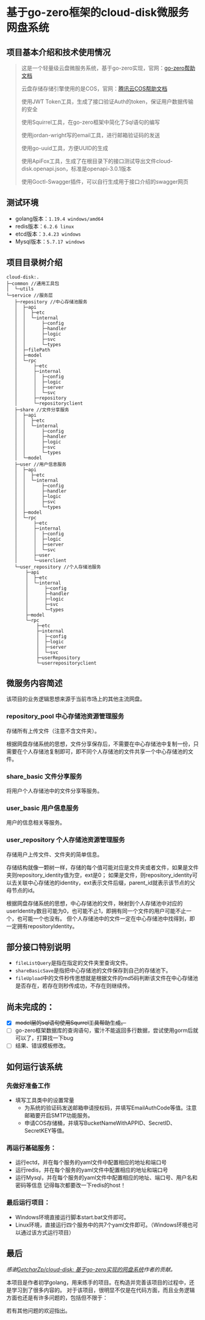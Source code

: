# 基于go-zero框架的cloud-disk微服务网盘系统


## 项目基本介绍和技术使用情况
> 这是一个轻量级云盘微服务系统，基于go-zero实现，官网：[go-zero帮助文档](https://go-zero.dev/cn/docs/introduction)
>
> 云盘存储存储引擎使用的是COS，官网：[腾讯云COS帮助文档](https://cloud.tencent.com/document/product/436/31215)
> 
> 使用JWT Token工具，生成了接口验证Auth的token，保证用户数据传输的安全
> 
> 使用Squirrel工具，在go-zero框架中简化了Sql语句的编写
> 
> 使用jordan-wright写的email工具，进行邮箱验证码的发送
> 
> 使用go-uuid工具，方便UUID的生成
> 
> 使用ApiFox工具，生成了在根目录下的接口测试导出文件cloud-disk.openapi.json，标准是openapi-3.0.1版本
> 
> 使用Goctl-Swagger插件，可以自行生成用于接口介绍的swagger网页

## 测试环境
* golang版本：`1.19.4 windows/amd64`
* redis版本：`6.2.6 linux`
* etcd版本：`3.4.23 windows` 
* Mysql版本：`5.7.17 windows`

## 项目目录树介绍
```text
cloud-disk:.
├─common //通用工具包
│  └─utils
└─service //服务层
   ├─repository //中心存储池服务
   │  ├─api 
   │  │  ├─etc
   │  │  └─internal
   │  │      ├─config
   │  │      ├─handler
   │  │      ├─logic
   │  │      ├─svc
   │  │      └─types
   │  ├─filePath
   │  ├─model
   │  └─rpc
   │      ├─etc
   │      ├─internal
   │      │  ├─config
   │      │  ├─logic
   │      │  ├─server
   │      │  └─svc
   │      ├─repository
   │      └─repositoryclient
   ├─share //文件分享服务
   │  ├─api
   │  │  ├─etc
   │  │  └─internal
   │  │      ├─config
   │  │      ├─handler
   │  │      ├─logic
   │  │      ├─svc
   │  │      └─types
   │  └─model
   ├─user //用户信息服务
   │  ├─api
   │  │  ├─etc
   │  │  └─internal
   │  │      ├─config
   │  │      ├─handler
   │  │      ├─logic
   │  │      ├─svc
   │  │      └─types
   │  ├─model
   │  └─rpc
   │      ├─etc
   │      ├─internal
   │      │  ├─config
   │      │  ├─logic
   │      │  ├─server
   │      │  └─svc
   │      ├─user
   │      └─userclient
   └─user_repository //个人存储池服务
       ├─api
       │  ├─etc
       │  └─internal
       │      ├─config
       │      ├─handler
       │      ├─logic
       │      ├─svc
       │      └─types
       ├─model
       └─rpc
           ├─etc
           ├─internal
           │  ├─config
           │  ├─logic
           │  ├─server
           │  └─svc
           ├─userRepository
           └─userrepositoryclient

```

## 微服务内容简述
该项目的业务逻辑思想来源于当前市场上的其他主流网盘。
### repository_pool 中心存储池资源管理服务
存储所有上传文件（注意不含文件夹）。 

根据网盘存储系统的思想，文件分享保存后，不需要在中心存储池中复制一份，只需要在个人存储池复制即可，即不同个人存储池的文件共享一个中心存储池的文件。

### share_basic 文件分享服务
将用户个人存储池中的文件分享等服务。

### user_basic 用户信息服务
用户的信息相关等服务。

### user_repository 个人存储池资源管理服务
存储用户上传文件、文件夹的简单信息。

存储结构就像一颗树一样，存储的每个值可能对应是文件夹或者文件，如果是文件夹则repository_identity值为空，ext是0； 
如果是文件，则repository_identity可以去关联中心存储池的identity，ext表示文件后缀，parent_id就表示该节点的父母节点的id。

根据网盘存储系统的思想，中心存储池的文件，映射到个人存储池中对应的userIdentity数目可能为0，也可能不止1，即拥有同一个文件的用户可能不止一个，也可能一个也没有。
但个人存储池中的文件一定在中心存储池中找得到，即一定拥有repositoryIdentity。


## 部分接口特别说明
* `fileListQuery`是指在指定的文件夹里查询文件。
* `shareBasicSave`是指把中心存储池的文件保存到自己的存储池下。
* `fileUpload`中的文件秒传思想就是根据文件的md5码判断该文件在中心存储池是否存在，若存在则秒传成功，不存在则继续传。

## 尚未完成的：
* [x] ~~model层的sql语句使用Squrrel工具帮助生成。~~
* [ ] go-zero框架数据库的查询语句，蜜汁不能返回多行数据，尝试使用gorm后就可以了，打算找一下bug
* [ ] 结果、错误模板修改。

## 如何运行该系统
### 先做好准备工作
* 填写工具类中的设置常量
  * 为系统的验证码发送邮箱申请授权码，并填写EmailAuthCode等值。注意邮箱要开启SMTP功能服务。
  * 申请COS存储桶，并填写BucketNameWithAPPID、SecretID、SecretKEY等值。
### 再运行基础服务：
* 运行ectd，并在每个服务的yaml文件中配置相应的地址和端口号
* 运行redis，并在每个服务的yaml文件中配置相应的地址和端口号
* 运行Mysql，并在每个服务的yaml文件中配置相应的地址、端口号、用户名和密码等信息
  记得每次都要改一下redis的host！
### 最后运行项目：
* Windows环境直接运行脚本start.bat文件即可。
* Linux环境，直接运行四个服务中的共7个yaml文件即可。（Windows环境也可以通过该方式运行项目）

## 最后
*感谢[GetcharZp/cloud-disk: 基于go-zero实现的网盘系统](https://github.com/GetcharZp/cloud-disk)作者的贡献。*

本项目是作者初学golang，用来练手的项目。在构造并完善该项目的过程中，还是学习到了很多内容的。
对于该项目，很明显不仅是在代码方面，而且业务逻辑方面也还是有许多问题的，包括但不限于：

若有其他问题的欢迎指出。
